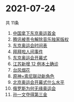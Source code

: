 # 2021-07-24
  共 11条

  <!-- BEGIN -->
  <!-- 最后更新时间:Sat Jul 24 2021 14:08:55 GMT+0000 (Coordinated Universal Time) -->
  1. [中国拿下东京奥运首金](https://www.zhihu.com/search?q=女子气步枪决赛)
1. [腾讯被责令解除音乐独家版权](https://www.zhihu.com/search?q=腾讯音乐版权)
1. [东京奥运会时间表](https://www.zhihu.com/search?q=东京奥运会时间表)
1. [拜拜啦人间事件](https://www.zhihu.com/search?q=拜拜啦人间录音)
1. [东京奥运会开幕式](https://www.zhihu.com/search?q=东京奥运会开幕式)
1. [江苏新增 12 例本土确诊](https://www.zhihu.com/search?q=南京疫情)
1. [台风烟花](https://www.zhihu.com/search?q=台风烟花)
1. [原神×索尼联动新角色](https://www.zhihu.com/search?q=原神)
1. [北京奥运会开幕式什么水平](https://www.zhihu.com/search?q=北京奥运会开幕式)
1. [俄罗斯为何无缘奥运会](https://www.zhihu.com/search?q=俄罗斯奥运会)
1. [孙一文夺得第三金](https://www.zhihu.com/search?q=孙一文)
  <!-- END -->
  